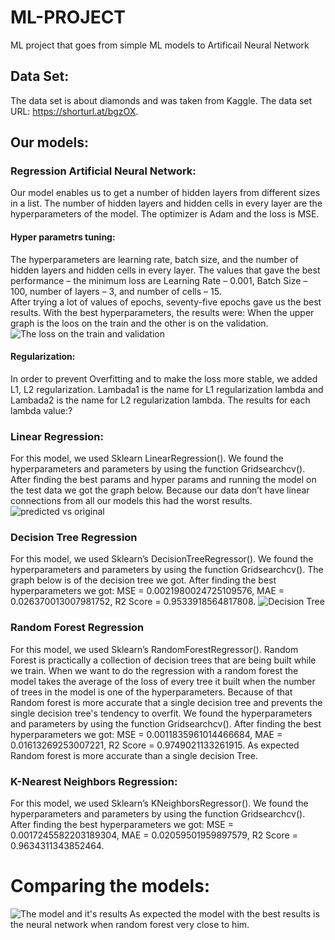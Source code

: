 # ML-PROJECT
ML project that goes from simple ML models to Artificail Neural Network
## Data Set:
The data set is about diamonds and was taken from Kaggle. 
The data set URL: https://shorturl.at/bgzOX. 
## Our models:
### Regression Artificial Neural Network:
Our model enables us to get a number of hidden layers from different sizes in a list. The number of hidden layers and hidden cells in every layer are the hyperparameters of the model. 
The optimizer is Adam and the loss is MSE.
#### Hyper parametrs tuning: 
The hyperparameters are learning rate, batch size, and the number of hidden layers and hidden cells in every layer. The values that gave the best performance – the minimum loss are  Learning Rate – 0.001, Batch Size – 100, number of layers – 3, and number of cells – 15.  
After trying a lot of values of epochs, seventy-five epochs gave us the best results.
With the best hyperparameters, the results were:
When the upper graph is the loos on the train and the other is on the validation.
![The loss on the train and validation](https://user-images.githubusercontent.com/118376368/212502295-7ac44f82-d363-4a2e-a4ed-fc57c99e0670.png)

#### Regularization:
In order to prevent Overfitting and to make the loss more stable, we added L1, L2 regularization. 
Lambada1 is the name for L1 regularization lambda and Lambada2 is the name for L2 regularization lambda. 
The results for each lambda value:?

### Linear Regression:
For this model, we used Sklearn LinearRegression(). 
We found the hyperparameters and parameters by using the function Gridsearchcv(). 
After finding the best params and hyper params and running the model on the test data we got the graph below. Because our data don’t have linear connections from all our models this had the worst results.
![predicted vs original](https://user-images.githubusercontent.com/118376368/212502565-472ce500-d6a3-46bb-bb24-fcf8d93d37be.png)


### Decision Tree Regression
For this model, we used Sklearn’s DecisionTreeRegressor(). 
We found the hyperparameters and parameters by using the function Gridsearchcv(). 
The graph below is of the decision tree we got. After finding the best hyperparameters we got: MSE = 0.0021980024725109576, MAE = 0.026370013007981752, R2 Score = 0.9533918564817808.
![Decision Tree](https://user-images.githubusercontent.com/118376368/212503137-146962bc-d4bf-40e9-bfac-f19a890f59e2.png)


### Random Forest Regression
For this model, we used Sklearn’s RandomForestRegressor(). 
Random Forest is practically a collection of decision trees that are being built while we train. When we want to do the regression with a random forest the model takes the average of the loss of every tree it built when the number of trees in the model is one of the hyperparameters. Because of that Random forest is more accurate that a single decision tree and prevents the single decision tree's tendency to overfit. 
We found the hyperparameters and parameters by using the function Gridsearchcv(). 
After finding the best hyperparameters we got: MSE = 0.0011835961014466684, MAE = 0.01613269253007221, R2 Score = 0.9749021133261915. As expected Random forest is more accurate than a single decision Tree.

### K-Nearest Neighbors Regression:                        
For this model, we used Sklearn’s KNeighborsRegressor(). We found the hyperparameters and parameters by using the function Gridsearchcv().  After finding the best hyperparameters we got: MSE = 0.0017245582203189304, MAE = 0.02059501959897579, R2 Score = 0.9634311343852464.

# Comparing the models:

![The model and it's results](https://user-images.githubusercontent.com/118376368/212503264-4efca0a9-54cd-4022-af02-3b60f851a4ac.png)
As expected the model with the best results is the neural network when random forest very close to him.
